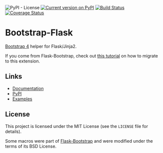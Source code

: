 ![PyPI - License](https://img.shields.io/pypi/l/bootstrap-flask)
[![Current version on PyPI](https://img.shields.io/pypi/v/bootstrap-flask)](https://pypi.org/project/bootstrap-flask/)
[![Build Status](https://travis-ci.org/greyli/bootstrap-flask.svg?branch=master)](https://travis-ci.org/greyli/bootstrap-flask)
[![Coverage Status](https://coveralls.io/repos/github/greyli/bootstrap-flask/badge.svg?branch=master)](https://coveralls.io/github/greyli/bootstrap-flask?branch=master)

# Bootstrap-Flask

[Bootstrap 4](https://getbootstrap.com) helper for Flask/Jinja2.

If you come from Flask-Bootstrap, check out [this tutorial](https://bootstrap-flask.readthedocs.io/en/stable/migrate.html) on how to migrate to this extension.

## Links

* [Documentation](https://bootstrap-flask.readthedocs.io)
* [PyPI](https://pypi.org/project/Bootstrap-Flask/)
* [Examples](https://github.com/greyli/bootstrap-flask/tree/master/examples)

## License

This project is licensed under the MIT License (see the
`LICENSE` file for details).

Some macros were part of [Flask-Bootstrap](https://github.com/mbr/flask-bootstrap) and were modified under the terms of its BSD License.
